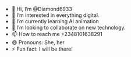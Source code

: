 - 👋 Hi, I’m @Diamond6933
- 👀 I’m interested in everything digital.
- 🌱 I’m currently learning AI animation
- 💞️ I’m looking to collaborate on new technology.
- 📫 How to reach me +2348101638291
- 😄 Pronouns: She, her
- ⚡ Fun fact: I will be there! 

<!---
Diamond6933/Diamond6933 is a ✨ special ✨ repository because its `README.md` (this file) appears on your GitHub profile.
You can click the Preview link to take a look at your changes.
--->
